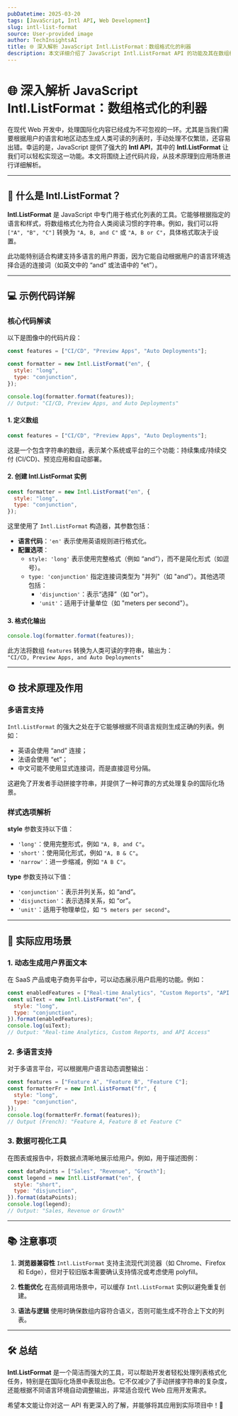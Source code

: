 ```yaml
---
pubDatetime: 2025-03-20
tags: [JavaScript, Intl API, Web Development]
slug: intl-list-format
source: User-provided image
author: TechInsightsAI
title: 🌐 深入解析 JavaScript Intl.ListFormat：数组格式化的利器
description: 本文详细介绍了 JavaScript Intl.ListFormat API 的功能及其在数组格式化中的应用，帮助开发者更优雅地处理多语言内容。
---
```


# 🌐 深入解析 JavaScript Intl.ListFormat：数组格式化的利器

在现代 Web 开发中，处理国际化内容已经成为不可忽视的一环。尤其是当我们需要根据用户的语言和地区动态生成人类可读的列表时，手动处理不仅繁琐，还容易出错。幸运的是，JavaScript 提供了强大的 **Intl API**，其中的 **Intl.ListFormat** 让我们可以轻松实现这一功能。本文将围绕上述代码片段，从技术原理到应用场景进行详细解析。

---

## 📖 什么是 Intl.ListFormat？

**Intl.ListFormat** 是 JavaScript 中专门用于格式化列表的工具。它能够根据指定的语言和样式，将数组格式化为符合人类阅读习惯的字符串。例如，我们可以将 `["A", "B", "C"]` 转换为 `"A, B, and C"` 或 `"A, B or C"`，具体格式取决于设置。

此功能特别适合构建支持多语言的用户界面，因为它能自动根据用户的语言环境选择合适的连接词（如英文中的 “and” 或法语中的 “et”）。

---

## 💻 示例代码详解

### 核心代码解读

以下是图像中的代码片段：

```javascript
const features = ["CI/CD", "Preview Apps", "Auto Deployments"];

const formatter = new Intl.ListFormat("en", {
  style: "long",
  type: "conjunction",
});

console.log(formatter.format(features));
// Output: "CI/CD, Preview Apps, and Auto Deployments"
```

#### 1. **定义数组**

```javascript
const features = ["CI/CD", "Preview Apps", "Auto Deployments"];
```

这是一个包含字符串的数组，表示某个系统或平台的三个功能：持续集成/持续交付 (CI/CD)、预览应用和自动部署。

#### 2. **创建 Intl.ListFormat 实例**

```javascript
const formatter = new Intl.ListFormat("en", {
  style: "long",
  type: "conjunction",
});
```

这里使用了 `Intl.ListFormat` 构造器，其参数包括：

- **语言代码**：`'en'` 表示使用英语规则进行格式化。
- **配置选项**：
  - `style: 'long'` 表示使用完整格式（例如 “and”），而不是简化形式（如逗号）。
  - `type: 'conjunction'` 指定连接词类型为 "并列"（如 "and"）。其他选项包括：
    - `'disjunction'`：表示“选择”（如 "or"）。
    - `'unit'`：适用于计量单位（如 "meters per second"）。

#### 3. **格式化输出**

```javascript
console.log(formatter.format(features));
```

此方法将数组 `features` 转换为人类可读的字符串，输出为：  
`"CI/CD, Preview Apps, and Auto Deployments"`

---

## ⚙️ 技术原理及作用

### 多语言支持

`Intl.ListFormat` 的强大之处在于它能够根据不同语言规则生成正确的列表。例如：

- 英语会使用 “and” 连接；
- 法语会使用 “et”；
- 中文可能不使用显式连接词，而是直接逗号分隔。

这避免了开发者手动拼接字符串，并提供了一种可靠的方式处理复杂的国际化场景。

### 样式选项解析

**style** 参数支持以下值：

- `'long'`：使用完整形式，例如 `"A, B, and C"`。
- `'short'`：使用简化形式，例如 `"A, B & C"`。
- `'narrow'`：进一步缩减，例如 `"A B C"`。

**type** 参数支持以下值：

- `'conjunction'`：表示并列关系，如 “and”。
- `'disjunction'`：表示选择关系，如 “or”。
- `'unit'`：适用于物理单位，如 `"5 meters per second"`。

---

## 🚀 实际应用场景

### 1. 动态生成用户界面文本

在 SaaS 产品或电子商务平台中，可以动态展示用户启用的功能。例如：

```javascript
const enabledFeatures = ["Real-time Analytics", "Custom Reports", "API Access"];
const uiText = new Intl.ListFormat("en", {
  style: "long",
  type: "conjunction",
}).format(enabledFeatures);
console.log(uiText);
// Output: "Real-time Analytics, Custom Reports, and API Access"
```

### 2. 多语言支持

对于多语言平台，可以根据用户语言动态调整输出：

```javascript
const features = ["Feature A", "Feature B", "Feature C"];
const formatterFr = new Intl.ListFormat("fr", {
  style: "long",
  type: "conjunction",
});
console.log(formatterFr.format(features));
// Output (French): "Feature A, Feature B et Feature C"
```

### 3. 数据可视化工具

在图表或报告中，将数据点清晰地展示给用户。例如，用于描述图例：

```javascript
const dataPoints = ["Sales", "Revenue", "Growth"];
const legend = new Intl.ListFormat("en", {
  style: "short",
  type: "disjunction",
}).format(dataPoints);
console.log(legend);
// Output: "Sales, Revenue or Growth"
```

---

## 📚 注意事项

1. **浏览器兼容性**
   `Intl.ListFormat` 支持主流现代浏览器（如 Chrome、Firefox 和 Edge），但对于较旧版本需要确认支持情况或考虑使用 polyfill。

2. **性能优化**
   在高频调用场景中，可以缓存 `Intl.ListFormat` 实例以避免重复创建。

3. **语法与逻辑**
   使用时确保数组内容符合语义，否则可能生成不符合上下文的列表。

---

## 🛠️ 总结

**Intl.ListFormat** 是一个简洁而强大的工具，可以帮助开发者轻松处理列表格式化任务，特别是在国际化场景中表现出色。它不仅减少了手动拼接字符串的复杂度，还能根据不同语言环境自动调整输出，非常适合现代 Web 应用开发需求。

希望本文能让你对这一 API 有更深入的了解，并能够将其应用到实际项目中！🎉
